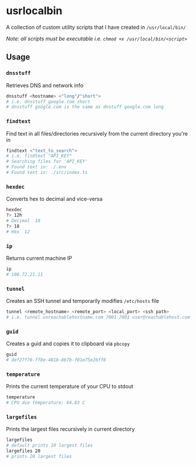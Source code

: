 # usrlocalbin

A collection of custom utility scripts that I have created in `/usr/local/bin/`

*Note: all scripts must be executable i.e. `chmod +x /usr/local/bin/<script>`*

## Usage

### `dnsstuff`
Retrieves DNS and network info
```bash
dnsstuff <hostname> <"long"/"short">
# i.e. dnsstuff google.com short
# dnsstuff google.com is the same as dnstuff google.com long
```

### `findtext`
Find text in all files/directories recursively from the current directory you're in
```bash
findtext <"text_to_search">
# i.e. findtext "API_KEY"
# Searching files for 'API_KEY'
# Found text in: ./.env
# Found text in: ./src/index.ts
```

### `hexdec`
Converts hex to decimal and vice-versa
```bash
hexdec
?> 12h
# Decimal  18
?> 18
# Hex  12
```

### `ip`
Returns current machine IP
```bash
ip
# 108.72.21.11
```

### `tunnel`
Creates an SSH tunnel and temporarily modifies `/etc/hosts` file
```bash
tunnel <remote_hostname> <remote_port> <local_port> <ssh path>
# i.e. tunnel unreachablehostname.com 7001 7001 user@reachablehost.com
```

###  `guid`
Creates a guid and copies it to clipboard via `pbcopy`
```bash
guid
# def27f76-ff8e-481b-8b7b-f01e75e2bff8
```

### `temperature`
Prints the current temperature of your CPU to stdout
```bash
temperature
# CPU die temperature: 64.83 C
```

### `largefiles`
Prints the largest files recursively in current directory
```bash
largefiles
# default prints 10 largest files
largefiles 20
# prints 20 largest files
```